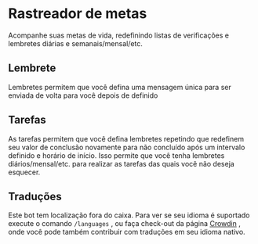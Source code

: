# Rastreador de metas

Acompanhe suas metas de vida, redefinindo listas de verificações e lembretes diárias e semanais/mensal/etc.

## Lembrete

Lembretes permitem que você defina uma mensagem única para ser enviada de volta para você depois de definido

## Tarefas

As tarefas permitem que você defina lembretes repetindo que redefinem seu valor de conclusão novamente para não concluído após um intervalo definido e horário de início. Isso permite que você tenha lembretes diários/mensal/etc. para realizar as tarefas das quais você não deseja esquecer.

## Traduções

Este bot tem localização fora do caixa. Para ver se seu idioma é suportado execute o comando `/languages` , ou faça check-out da página [Crowdin](https://crwd.in/goal-tracker-discord-bot) , onde você pode também contribuir com traduções em seu idioma nativo.
